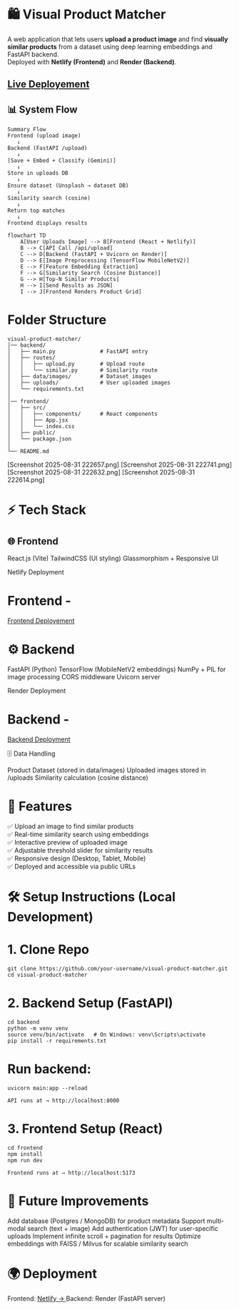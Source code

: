 # 🛍️ Visual Product Matcher

A web application that lets users **upload a product image** and find **visually similar products** from a dataset using deep learning embeddings and FastAPI backend.  
Deployed with **Netlify (Frontend)** and **Render (Backend)**.  


[Live Deployement](https://visualproductmatcher.netlify.app/)
---

## 📊 System Flow

```
Summary Flow
Frontend (upload image) 
   ↓
Backend (FastAPI /upload)
   ↓
[Save + Embed + Classify (Gemini)]
   ↓
Store in uploads DB
   ↓
Ensure dataset (Unsplash → dataset DB)
   ↓
Similarity search (cosine)
   ↓
Return top matches
   ↓
Frontend displays results
```
```
flowchart TD
    A[User Uploads Image] --> B[Frontend (React + Netlify)]
    B --> C[API Call /api/upload]
    C --> D[Backend (FastAPI + Uvicorn on Render)]
    D --> E[Image Preprocessing (TensorFlow MobileNetV2)]
    E --> F[Feature Embedding Extraction]
    F --> G[Similarity Search (Cosine Distance)]
    G --> H[Top-N Similar Products]
    H --> I[Send Results as JSON]
    I --> J[Frontend Renders Product Grid]
```
# Folder Structure
```
visual-product-matcher/
│── backend/
│   ├── main.py              # FastAPI entry
│   ├── routes/
│   │   ├── upload.py        # Upload route
│   │   └── similar.py       # Similarity route
│   ├── data/images/         # Dataset images
│   ├── uploads/             # User uploaded images
│   └── requirements.txt
│
│── frontend/
│   ├── src/
│   │   ├── components/      # React components
│   │   ├── App.jsx
│   │   └── index.css
│   ├── public/
│   └── package.json
│
└── README.md
```

[Screenshot 2025-08-31 222657.png]
[Screenshot 2025-08-31 222741.png]
[Screenshot 2025-08-31 222632.png]
[Screenshot 2025-08-31 222614.png]

# ⚡ Tech Stack
## 🌐 Frontend

React.js (Vite)
TailwindCSS (UI styling)
Glassmorphism + Responsive UI

Netlify Deployment
# Frontend - 
[Frontend Deployement](https://visualproductmatcher.netlify.app/)

# ⚙️ Backend

FastAPI (Python)
TensorFlow (MobileNetV2 embeddings)
NumPy + PIL for image processing
CORS middleware
Uvicorn server

Render Deployment
# Backend - 
[Backend Deployment](https://visual-product-matcher-nopo.onrender.com)

🗄️ Data Handling

Product Dataset (stored in data/images)
Uploaded images stored in /uploads
Similarity calculation (cosine distance)


# 🚀 Features

✅ Upload an image to find similar products <br>
✅ Real-time similarity search using embeddings <br>
✅ Interactive preview of uploaded image <br>
✅ Adjustable threshold slider for similarity results <br>
✅ Responsive design (Desktop, Tablet, Mobile) <br>
✅ Deployed and accessible via public URLs <br>


# 🛠️ Setup Instructions (Local Development)
# 1. Clone Repo
```
git clone https://github.com/your-username/visual-product-matcher.git
cd visual-product-matcher

```

# 2. Backend Setup (FastAPI)

```
cd backend
python -m venv venv
source venv/bin/activate   # On Windows: venv\Scripts\activate
pip install -r requirements.txt

```
# Run backend:
```
uvicorn main:app --reload
```

```
API runs at → http://localhost:8000
```

# 3. Frontend Setup (React)
```
cd frontend
npm install
npm run dev
```
```
Frontend runs at → http://localhost:5173
```




# 🔮 Future Improvements
Add database (Postgres / MongoDB) for product metadata
Support multi-modal search (text + image)
Add authentication (JWT) for user-specific uploads
Implement infinite scroll + pagination for results
Optimize embeddings with FAISS / Milvus for scalable similarity search

# 🌍 Deployment

Frontend: [Netlify → ](https://visualproductmatcher.netlify.app)
Backend: Render (FastAPI server)


